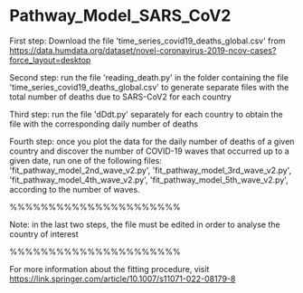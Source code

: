 # Pathway_Model_SARS_CoV2

First step: Download the file 'time_series_covid19_deaths_global.csv' from 
https://data.humdata.org/dataset/novel-coronavirus-2019-ncov-cases?force_layout=desktop

Second step: run the file 'reading_death.py' in the folder containing the file 'time_series_covid19_deaths_global.csv' to generate separate files with the total number of deaths due to SARS-CoV2 for each country

Third step: run the file 'dDdt.py' separately for each country to obtain the file with the corresponding daily number of deaths

Fourth step: once you plot the data for the daily number of deaths of a given country and discover the number of COVID-19 waves that occurred up to a given date, run one of the following files: 'fit_pathway_model_2nd_wave_v2.py', 'fit_pathway_model_3rd_wave_v2.py', 'fit_pathway_model_4th_wave_v2.py', 'fit_pathway_model_5th_wave_v2.py', according to the number of waves.

%%%%%%%%%%%%%%%%%%%%%%

Note: in the last two steps, the file must be edited in order to analyse the country of interest

%%%%%%%%%%%%%%%%%%%%%%

For more information about the fitting procedure, visit https://link.springer.com/article/10.1007/s11071-022-08179-8
